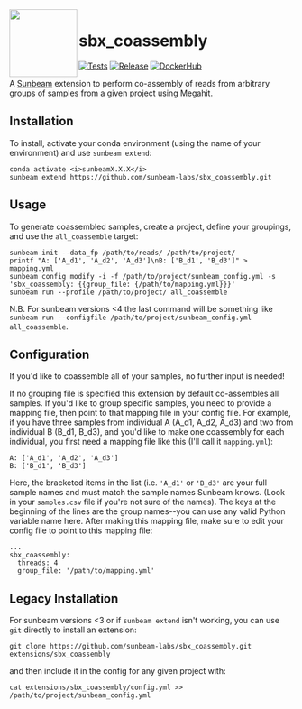 <img src="https://github.com/sunbeam-labs/sunbeam/blob/stable/docs/images/sunbeam_logo.gif" width=120, height=120 align="left" />

# sbx_coassembly

<!-- Badges start -->
[![Tests](https://github.com/sunbeam-labs/sbx_coassembly/actions/workflows/tests.yml/badge.svg)](https://github.com/sunbeam-labs/sbx_coassembly/actions/workflows/tests.yml)
[![Release](https://img.shields.io/github/release/sunbeam-labs/sbx_coassembly.svg?style=flat)](https://github.com/sunbeam-labs/sbx_coassembly/releases/latest)
[![DockerHub](https://img.shields.io/docker/pulls/sunbeamlabs/sbx_coassembly)](https://hub.docker.com/repository/docker/sunbeamlabs/sbx_coassembly/)
<!-- Badges end -->

A [Sunbeam](https://github.com/sunbeam-labs/sunbeam) extension to perform co-assembly of reads from arbitrary groups of samples from a given project using Megahit.

## Installation

To install, activate your conda environment (using the name of your environment) and use `sunbeam extend`:

    conda activate <i>sunbeamX.X.X</i>
    sunbeam extend https://github.com/sunbeam-labs/sbx_coassembly.git

## Usage

To generate coassembled samples, create a project, define your groupings, and use the `all_coassemble` target:

    sunbeam init --data_fp /path/to/reads/ /path/to/project/
    printf "A: ['A_d1', 'A_d2', 'A_d3']\nB: ['B_d1', 'B_d3']" > mapping.yml
    sunbeam config modify -i -f /path/to/project/sunbeam_config.yml -s 'sbx_coassembly: {{group_file: {/path/to/mapping.yml}}}'
    sunbeam run --profile /path/to/project/ all_coassemble

N.B. For sunbeam versions <4 the last command will be something like `sunbeam run --configfile /path/to/project/sunbeam_config.yml all_coassemble`.

## Configuration

If you'd like to coassemble all of your samples, no further input is needed!

If no grouping file is specified this extension by default co-assembles all samples. If you'd like to group specific samples, you need to provide a mapping file, then point to that mapping file in your config file. For example, if you have three samples from individual A (A_d1, A_d2, A_d3) and two from individual B (B_d1, B_d3), and you'd like to make one coassembly for each individual, you first need a mapping file like this (I'll call it `mapping.yml`):

    A: ['A_d1', 'A_d2', 'A_d3']
    B: ['B_d1', 'B_d3']

Here, the bracketed items in the list (i.e. `'A_d1'` or `'B_d3'` are your full sample names and must match the sample names Sunbeam knows. (Look in your `samples.csv` file if you're not sure of the names). The keys at the beginning of the lines are the group names--you can use any valid Python variable name here. After making this mapping file, make sure to edit your config file to point to this mapping file:

```
...
sbx_coassembly:
  threads: 4
  group_file: '/path/to/mapping.yml'
```

## Legacy Installation

For sunbeam versions <3 or if `sunbeam extend` isn't working, you can use `git` directly to install an extension:

    git clone https://github.com/sunbeam-labs/sbx_coassembly.git extensions/sbx_coassembly

and then include it in the config for any given project with:

    cat extensions/sbx_coassembly/config.yml >> /path/to/project/sunbeam_config.yml
